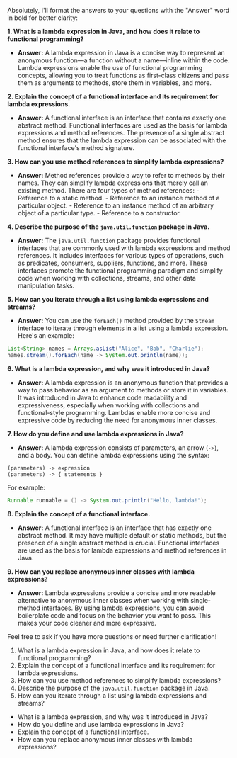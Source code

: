 Absolutely, I'll format the answers to your questions with the "Answer" word in bold for better clarity:

**1. What is a lambda expression in Java, and how does it relate to functional programming?**
   - **Answer:** A lambda expression in Java is a concise way to represent an anonymous function—a function without a name—inline within the code. Lambda expressions enable the use of functional programming concepts, allowing you to treat functions as first-class citizens and pass them as arguments to methods, store them in variables, and more.

**2. Explain the concept of a functional interface and its requirement for lambda expressions.**
   - **Answer:** A functional interface is an interface that contains exactly one abstract method. Functional interfaces are used as the basis for lambda expressions and method references. The presence of a single abstract method ensures that the lambda expression can be associated with the functional interface's method signature.

**3. How can you use method references to simplify lambda expressions?**
   - **Answer:** Method references provide a way to refer to methods by their names. They can simplify lambda expressions that merely call an existing method. There are four types of method references:
    - Reference to a static method.
    - Reference to an instance method of a particular object.
    - Reference to an instance method of an arbitrary object of a particular type.
    - Reference to a constructor.

**4. Describe the purpose of the `java.util.function` package in Java.**
   - **Answer:** The `java.util.function` package provides functional interfaces that are commonly used with lambda expressions and method references. It includes interfaces for various types of operations, such as predicates, consumers, suppliers, functions, and more. These interfaces promote the functional programming paradigm and simplify code when working with collections, streams, and other data manipulation tasks.

**5. How can you iterate through a list using lambda expressions and streams?**
   - **Answer:** You can use the `forEach()` method provided by the `Stream` interface to iterate through elements in a list using a lambda expression. Here's an example:
   ```java
   List<String> names = Arrays.asList("Alice", "Bob", "Charlie");
   names.stream().forEach(name -> System.out.println(name));
   ```

**6. What is a lambda expression, and why was it introduced in Java?**
   - **Answer:** A lambda expression is an anonymous function that provides a way to pass behavior as an argument to methods or store it in variables. It was introduced in Java to enhance code readability and expressiveness, especially when working with collections and functional-style programming. Lambdas enable more concise and expressive code by reducing the need for anonymous inner classes.

**7. How do you define and use lambda expressions in Java?**
   - **Answer:** A lambda expression consists of parameters, an arrow (`->`), and a body. You can define lambda expressions using the syntax:
   ```
   (parameters) -> expression
   (parameters) -> { statements }
   ```
   For example:
   ```java
   Runnable runnable = () -> System.out.println("Hello, lambda!");
   ```

**8. Explain the concept of a functional interface.**
   - **Answer:** A functional interface is an interface that has exactly one abstract method. It may have multiple default or static methods, but the presence of a single abstract method is crucial. Functional interfaces are used as the basis for lambda expressions and method references in Java.

**9. How can you replace anonymous inner classes with lambda expressions?**
   - **Answer:** Lambda expressions provide a concise and more readable alternative to anonymous inner classes when working with single-method interfaces. By using lambda expressions, you can avoid boilerplate code and focus on the behavior you want to pass. This makes your code cleaner and more expressive.

Feel free to ask if you have more questions or need further clarification!

1. What is a lambda expression in Java, and how does it relate to functional programming?
2. Explain the concept of a functional interface and its requirement for lambda expressions.
3. How can you use method references to simplify lambda expressions?
4. Describe the purpose of the `java.util.function` package in Java.
5. How can you iterate through a list using lambda expressions and streams?

- What is a lambda expression, and why was it introduced in Java?
- How do you define and use lambda expressions in Java?
- Explain the concept of a functional interface.
- How can you replace anonymous inner classes with lambda expressions?
